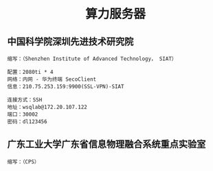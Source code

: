 <h1 align="center"> 算力服务器</h1>

## 中国科学院深圳先进技术研究院

    缩写：（Shenzhen Institute of Advanced Technology， SIAT）
    
    配置：2080ti * 4
    网络：内网 - 华为终端 SecoClient
    信息：210.75.253.159:9900(SSL-VPN)-SIAT

    连接方式：SSH
    地址：wsqlab@172.20.107.122
    端口：30002
    密码：dl123456

## 广东工业大学广东省信息物理融合系统重点实验室

    缩写：（CPS）

